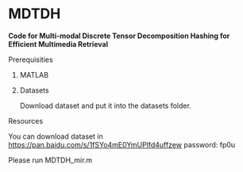 # MDTDH

**Code for Multi-modal Discrete Tensor Decomposition Hashing for Efficient Multimedia Retrieval**

Prerequisities

1. MATLAB

2. Datasets

	Download dataset and put it into the datasets folder.
	
Resources

You can download dataset in 
https://pan.baidu.com/s/1fSYo4mE0YmUPlfd4uffzew 
password: fp0u 

Please run MDTDH_mir.m
